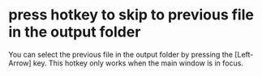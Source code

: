 # press hotkey to skip to previous file in the output folder
You can select the previous file in the output folder by pressing the [Left-Arrow] key.
This hotkey only works when the main window is in focus.
